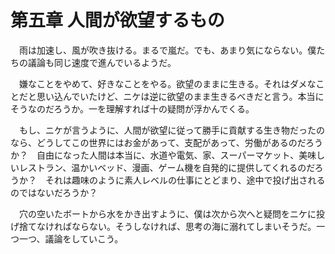 # 第五章 人間が欲望するもの

　雨は加速し、風が吹き抜ける。まるで嵐だ。でも、あまり気にならない。僕たちの議論も同じ速度で進んでいるようだ。

　嫌なことをやめて、好きなことをやる。欲望のままに生きる。それはダメなことだと思い込んでいたけど、ニケは逆に欲望のまま生きるべきだと言う。本当にそうなのだろうか。一を理解すれば十の疑問が浮かんでくる。

　もし、ニケが言うように、人間が欲望に従って勝手に貢献する生き物だったのなら、どうしてこの世界にはお金があって、支配があって、労働があるのだろうか？　自由になった人間は本当に、水道や電気、家、スーパーマケット、美味しいレストラン、温かいベッド、漫画、ゲーム機を自発的に提供してくれるのだろうか？　それは趣味のように素人レベルの仕事にとどまり、途中で投げ出されるのではないだろうか？

　穴の空いたボートから水をかき出すように、僕は次から次へと疑問をニケに投げ捨てなければならない。そうしなければ、思考の海に溺れてしまいそうだ。一つ一つ、議論をしていこう。